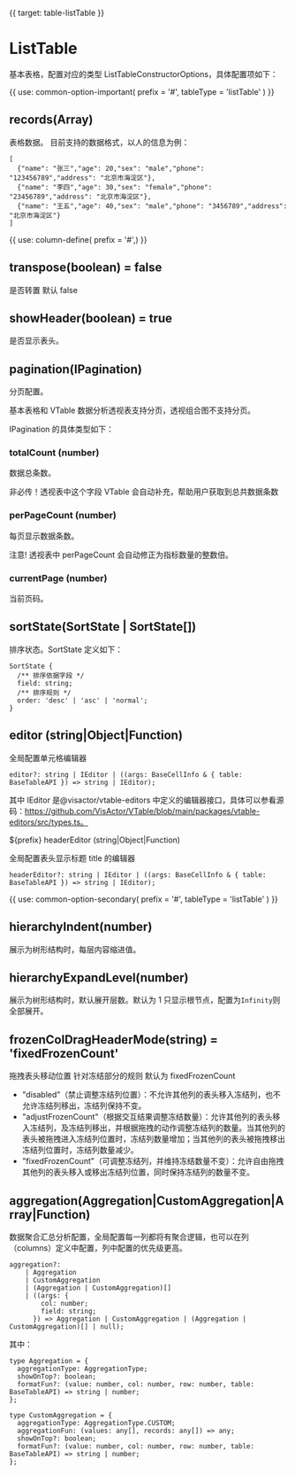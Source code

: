 {{ target: table-listTable }}

# ListTable

基本表格，配置对应的类型 ListTableConstructorOptions，具体配置项如下：

{{ use: common-option-important(
    prefix = '#',
    tableType = 'listTable'
) }}

## records(Array)

表格数据。
目前支持的数据格式，以人的信息为例：

```
[
  {"name": "张三","age": 20,"sex": "male","phone": "123456789","address": "北京市海淀区"},
  {"name": "李四","age": 30,"sex": "female","phone": "23456789","address": "北京市海淀区"},
  {"name": "王五","age": 40,"sex": "male","phone": "3456789","address": "北京市海淀区"}
]
```

{{ use: column-define( prefix = '#',) }}

## transpose(boolean) = false

是否转置 默认 false

## showHeader(boolean) = true

是否显示表头。

## pagination(IPagination)

分页配置。

基本表格和 VTable 数据分析透视表支持分页，透视组合图不支持分页。

IPagination 的具体类型如下：

### totalCount (number)

数据总条数。

非必传！透视表中这个字段 VTable 会自动补充，帮助用户获取到总共数据条数

### perPageCount (number)

每页显示数据条数。

注意! 透视表中 perPageCount 会自动修正为指标数量的整数倍。

### currentPage (number)

当前页码。

## sortState(SortState | SortState[])

排序状态。SortState 定义如下：

```
SortState {
  /** 排序依据字段 */
  field: string;
  /** 排序规则 */
  order: 'desc' | 'asc' | 'normal';
}
```

## editor (string|Object|Function)

全局配置单元格编辑器

```
editor?: string | IEditor | ((args: BaseCellInfo & { table: BaseTableAPI }) => string | IEditor);
```

其中 IEditor 是@visactor/vtable-editors 中定义的编辑器接口，具体可以参看源码：https://github.com/VisActor/VTable/blob/main/packages/vtable-editors/src/types.ts。

${prefix} headerEditor (string|Object|Function)

全局配置表头显示标题 title 的编辑器

```
headerEditor?: string | IEditor | ((args: BaseCellInfo & { table: BaseTableAPI }) => string | IEditor);
```

{{ use: common-option-secondary(
    prefix = '#',
    tableType = 'listTable'
) }}

## hierarchyIndent(number)

展示为树形结构时，每层内容缩进值。

## hierarchyExpandLevel(number)

展示为树形结构时，默认展开层数。默认为 1 只显示根节点，配置为`Infinity`则全部展开。

## frozenColDragHeaderMode(string) = 'fixedFrozenCount'

拖拽表头移动位置 针对冻结部分的规则 默认为 fixedFrozenCount

- "disabled"（禁止调整冻结列位置）：不允许其他列的表头移入冻结列，也不允许冻结列移出，冻结列保持不变。
- "adjustFrozenCount"（根据交互结果调整冻结数量）：允许其他列的表头移入冻结列，及冻结列移出，并根据拖拽的动作调整冻结列的数量。当其他列的表头被拖拽进入冻结列位置时，冻结列数量增加；当其他列的表头被拖拽移出冻结列位置时，冻结列数量减少。
- "fixedFrozenCount"（可调整冻结列，并维持冻结数量不变）：允许自由拖拽其他列的表头移入或移出冻结列位置，同时保持冻结列的数量不变。

## aggregation(Aggregation|CustomAggregation|Array|Function)

数据聚合汇总分析配置，全局配置每一列都将有聚合逻辑，也可以在列（columns）定义中配置，列中配置的优先级更高。

```
aggregation?:
    | Aggregation
    | CustomAggregation
    | (Aggregation | CustomAggregation)[]
    | ((args: {
        col: number;
        field: string;
      }) => Aggregation | CustomAggregation | (Aggregation | CustomAggregation)[] | null);
```

其中：

```
type Aggregation = {
  aggregationType: AggregationType;
  showOnTop?: boolean;
  formatFun?: (value: number, col: number, row: number, table: BaseTableAPI) => string | number;
};

type CustomAggregation = {
  aggregationType: AggregationType.CUSTOM;
  aggregationFun: (values: any[], records: any[]) => any;
  showOnTop?: boolean;
  formatFun?: (value: number, col: number, row: number, table: BaseTableAPI) => string | number;
};
```
